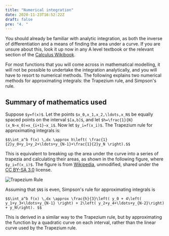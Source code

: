 ```yaml
---
title: "Numerical integration"
date: 2020-11-23T16:52:22Z
draft: false
pre: "4. "
---
```


You should already be familiar with analytic integration, as both the inverse of differentiation and a means of finding the area under a curve.
If you are unsure about this, look it up now in any A level textbook or the relevant section of the [Calculus Wikibook](https://en.wikibooks.org/wiki/Calculus/Indefinite_integral).

For most functions that you will come across in mathematical modelling, it will not be possible to undertake the integration analytically, and you will have to resort to numerical methods.
The following explains two numerical methods for approximating integrals: the Trapezium rule, and Simpson's rule.   


## Summary of mathematics used  

Suppose `$y=f(x)$`.
Let the points `$x_0,x_1,x_2,\ldots,x_N$` be equally spaced points on the interval `$[a,b]$`, and let `$h=\frac{1}{N}(x_N−x_0)=x_{i+1}−x_i$`.
Now let `$y_i=f(x_i)$`.
The Trapezium rule for approximating integrals is:

`$$\int_a^b f(x) \,dx \approx h\left( \frac{1}{2}y_0+y_1+y_2+\ldots+y_{N-1}+\frac{1}{2}y_N \right).$$`

This is equivalent to breaking up the area under the curve into a series of trapezia and calculating their areas, as shown in the following figure, where `$y_i=f(x_i)$`.
The figure is from [Wikipedia](https://upload.wikimedia.org/wikipedia/commons/d/d1/Integration_num_trapezes_notation.svg), unmodified, shared under the [CC BY-SA 3.0](https://creativecommons.org/licenses/by-sa/3.0/) license.

![Trapezium Rule](/ScientificComputingInMatlab/images/unit_03/3_04_1_trapezium.svg?classes=matlab-screenshot-40)

Assuming that `$N$` is even, Simpson's rule for approximating integrals is

`$$\int_a^b f(x) \,dx \approx \frac{h}{3}\left( y_0 + 4\left( y_1+y_3+\ldots+y_{N-1} \right) + 2\left( y_2+y_4+\ldots+y_{N-2}\right) + y_N\right). $$`

This is derived in a similar way to the Trapezium rule, but by approximating the function by a quadratic curve on each interval, rather than the linear curve used by the Trapezium rule.
